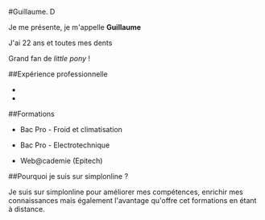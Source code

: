 #Guillaume. D

Je me présente, je m'appelle **Guillaume**  

J'ai 22 ans et toutes mes dents  

Grand fan de _little pony_ !  

##Expérience professionnelle  

*

*

##Formations  

* Bac Pro - Froid et climatisation

* Bac Pro - Electrotechnique

* Web@cademie (Epitech)

##Pourquoi je suis sur simplonline ?  

Je suis sur simplonline pour améliorer mes compétences, enrichir mes  
connaissances mais également l'avantage qu'offre cet formations en
étant à distance.


  



